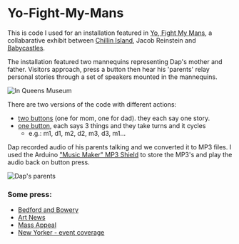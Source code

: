 # Yo-Fight-My-Mans

This is code I used for an installation featured in [Yo, Fight My Mans](http://www.chillinisland.com/yfmm/), a collabarative exhibit between [Chillin Island](http://www.chillinisland.com/), Jacob Reinstein and [Babycastles](http://www.babycastles.com).

The installation featured two mannequins representing Dap's mother and father. Visitors approach, press a button then hear his 'parents' relay personal stories through a set of speakers mounted in the mannequins. 

![In Queens Museum](http://i.imgur.com/GOF2tk5.jpg)

There are two versions of the code with different actions:
* [two buttons](https://github.com/poohlaga/Yo-Fight-My-Mans-/blob/master/2but3phrases) (one for mom, one for dad). they each say one story.
* [one button](https://github.com/poohlaga/Yo-Fight-My-Mans-/blob/master/1but6phrases_QueensMuseum), each says 3 things and they take turns and it cycles 
  * e.g.: m1, d1, m2, d2, m3, d3, m1...
  
Dap recorded audio of his parents talking and we converted it to MP3 files. I used the Arduino ["Music Maker" MP3 Shield](https://www.adafruit.com/product/1788) to store the MP3's and play the audio back on button press.

![Dap's parents](http://www.chillinisland.com/yfmm/yfmm-7.jpg)

### Some press:
* [Bedford and Bowery](http://bedfordandbowery.com/2016/02/ashok-kondabolu-of-das-racist-curates-a-show-inspired-by-things-that-make-him-go-whoa/)
* [Art News](http://www.artnews.com/2016/02/12/gentrifying-fishtanks-indian-television-and-dead-rappers-ashok-dapwell-kondabolu-presents-yo-fight-my-mans-at-babycastles/)
* [Mass Appeal](http://massappeal.com/yo-fight-my-mans-dapwell-chillen-island-baby-castles/)
* [New Yorker - event coverage](http://www.newyorker.com/goings-on-about-town/above-and-beyond/babycastles-gallery)

